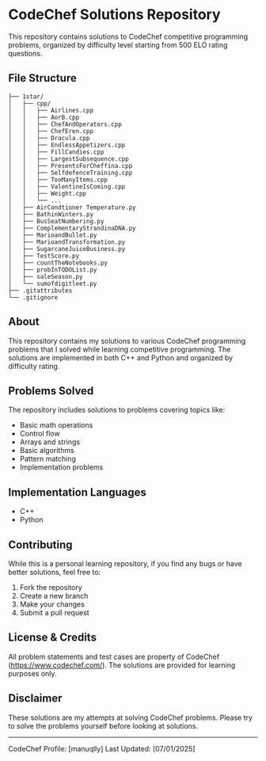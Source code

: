 # CodeChef Solutions Repository

This repository contains solutions to CodeChef competitive programming problems, organized by difficulty level starting from 500 ELO rating questions.

## File Structure

```
├── 1star/
│   ├── cpp/
│   │   ├── Airlines.cpp
│   │   ├── AorB.cpp
│   │   ├── ChefAndOperators.cpp
│   │   ├── ChefEren.cpp
│   │   ├── Dracula.cpp
│   │   ├── EndlessAppetizers.cpp
│   │   ├── FillCandies.cpp
│   │   ├── LargestSubsequence.cpp
│   │   ├── PresentsForCheffina.cpp
│   │   ├── SelfdefenceTraining.cpp
│   │   ├── TooManyItems.cpp
│   │   ├── ValentineIsComing.cpp
│   │   ├── Weight.cpp
│   │   └── ...
│   ├── AirCondtioner Temperature.py
│   ├── BathinWinters.py
│   ├── BusSeatNumbering.py
│   ├── ComplementaryStrandinaDNA.py
│   ├── MarioandBullet.py
│   ├── MarioandTransformation.py
│   ├── SugarcaneJuiceBusiness.py
│   ├── TestScore.py
│   ├── countTheNotebooks.py
│   ├── probInTODOList.py
│   ├── saleSeason.py
│   └── sumofdigitleet.py
├── .gitattributes
└── .gitignore
```

## About

This repository contains my solutions to various CodeChef programming problems that I solved while learning competitive programming. The solutions are implemented in both C++ and Python and organized by difficulty rating.

## Problems Solved

The repository includes solutions to problems covering topics like:
- Basic math operations
- Control flow
- Arrays and strings 
- Basic algorithms
- Pattern matching
- Implementation problems

## Implementation Languages

- C++
- Python




## Contributing

While this is a personal learning repository, if you find any bugs or have better solutions, feel free to:
1. Fork the repository
2. Create a new branch
3. Make your changes
4. Submit a pull request

## License & Credits

All problem statements and test cases are property of CodeChef (https://www.codechef.com/). The solutions are provided for learning purposes only.

## Disclaimer 

These solutions are my attempts at solving CodeChef problems. Please try to solve the problems yourself before looking at solutions.

---
CodeChef Profile: [manuqlly]
Last Updated: [07/01/2025]

